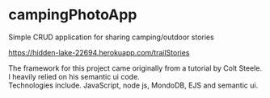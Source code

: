 # campingPhotoApp
Simple CRUD application for sharing camping/outdoor stories

https://hidden-lake-22694.herokuapp.com/trailStories

The framework for this project came originally from a tutorial by Colt Steele.  I heavily relied on his semantic ui code.  
Technologies include. JavaScript, node js, MondoDB, EJS and semantic ui.
